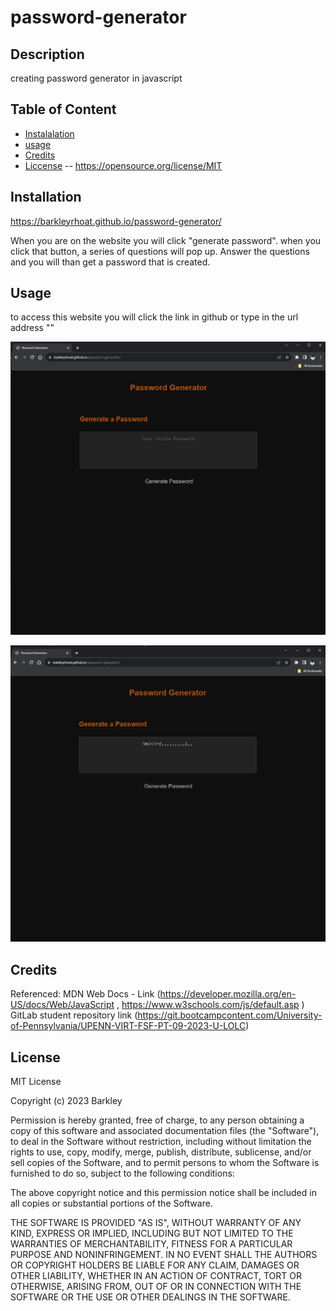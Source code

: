 # password-generator

## Description

creating password generator in javascript 

## Table of Content 

- [Instalalation](#installation)
- [usage](#usage)
- [Credits](#credits)
- [Liccense](#license) -- https://opensource.org/license/MIT

## Installation 

https://barkleyrhoat.github.io/password-generator/

When you are on the website you will click "generate password". when you click that button, a series of questions will pop up. Answer the questions and you will than get a password that is created. 

## Usage

to access this website you will click the link in github or type in the url address ""

![screenshot](./style/images/passwordGenScreenshot1.png)

![screenshot](./style/images/passwordGenScreenshot2.png)

## Credits

Referenced: MDN Web Docs - Link (https://developer.mozilla.org/en-US/docs/Web/JavaScript , https://www.w3schools.com/js/default.asp ) GitLab student repository link (https://git.bootcampcontent.com/University-of-Pennsylvania/UPENN-VIRT-FSF-PT-09-2023-U-LOLC)



## License

MIT License

Copyright (c) 2023 Barkley

Permission is hereby granted, free of charge, to any person obtaining a copy
of this software and associated documentation files (the "Software"), to deal
in the Software without restriction, including without limitation the rights
to use, copy, modify, merge, publish, distribute, sublicense, and/or sell
copies of the Software, and to permit persons to whom the Software is
furnished to do so, subject to the following conditions:

The above copyright notice and this permission notice shall be included in all
copies or substantial portions of the Software.

THE SOFTWARE IS PROVIDED "AS IS", WITHOUT WARRANTY OF ANY KIND, EXPRESS OR
IMPLIED, INCLUDING BUT NOT LIMITED TO THE WARRANTIES OF MERCHANTABILITY,
FITNESS FOR A PARTICULAR PURPOSE AND NONINFRINGEMENT. IN NO EVENT SHALL THE
AUTHORS OR COPYRIGHT HOLDERS BE LIABLE FOR ANY CLAIM, DAMAGES OR OTHER
LIABILITY, WHETHER IN AN ACTION OF CONTRACT, TORT OR OTHERWISE, ARISING FROM,
OUT OF OR IN CONNECTION WITH THE SOFTWARE OR THE USE OR OTHER DEALINGS IN THE
SOFTWARE.